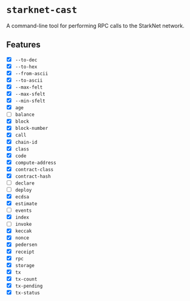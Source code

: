 # `starknet-cast`

A command-line tool for performing RPC calls to the StarkNet network.

## Features

-   [x] `--to-dec`
-   [x] `--to-hex`
-   [x] `--from-ascii`
-   [x] `--to-ascii`
-   [x] `--max-felt`
-   [x] `--max-sfelt`
-   [x] `--min-sfelt`
-   [x] `age`
-   [ ] `balance`
-   [x] `block`
-   [x] `block-number`
-   [x] `call`
-   [x] `chain-id`
-   [x] `class`
-   [x] `code`
-   [x] `compute-address`
-   [x] `contract-class`
-   [x] `contract-hash`
-   [ ] `declare`
-   [ ] `deploy`
-   [x] `ecdsa`
-   [x] `estimate`
-   [ ] `events`
-   [x] `index`
-   [ ] `invoke`
-   [x] `keccak`
-   [x] `nonce`
-   [x] `pedersen`
-   [x] `receipt`
-   [x] `rpc`
-   [x] `storage`
-   [x] `tx`
-   [x] `tx-count`
-   [x] `tx-pending`
-   [x] `tx-status`

